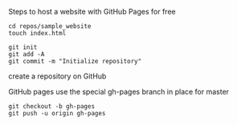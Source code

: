 Steps to host a website with GitHub Pages for free

	cd repos/sample_website
	touch index.html

	git init
	git add -A
	git commit -m "Initialize repository"

create a repository on GitHub

GitHub pages use the special gh-pages branch in place for master

	git checkout -b gh-pages
	git push -u origin gh-pages
